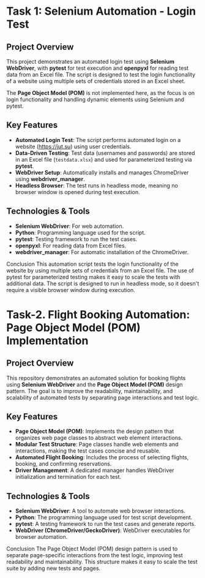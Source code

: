 # Task 1: Selenium Automation - Login Test

## Project Overview

This project demonstrates an automated login test using **Selenium WebDriver**, with **pytest** for test execution and **openpyxl** for reading test data from an Excel file. The script is designed to test the login functionality of a website using multiple sets of credentials stored in an Excel sheet.

The **Page Object Model (POM)** is not implemented here, as the focus is on login functionality and handling dynamic elements using Selenium and pytest.

## Key Features

- **Automated Login Test**: The script performs automated login on a website (https://jut.su) using user credentials.
- **Data-Driven Testing**: Test data (usernames and passwords) are stored in an Excel file (`testdata.xlsx`) and used for parameterized testing via **pytest**.
- **WebDriver Setup**: Automatically installs and manages ChromeDriver using **webdriver_manager**.
- **Headless Browser**: The test runs in headless mode, meaning no browser window is opened during test execution.

## Technologies & Tools

- **Selenium WebDriver**: For web automation.
- **Python**: Programming language used for the script.
- **pytest**: Testing framework to run the test cases.
- **openpyxl**: For reading data from Excel files.
- **webdriver_manager**: For automatic installation of the ChromeDriver.

Conclusion
This automation script tests the login functionality of the website by using multiple sets of credentials from an Excel file. The use of pytest for parameterized testing makes it easy to scale the tests with additional data. The script is designed to run in headless mode, so it doesn't require a visible browser window during execution.


# Task-2. Flight Booking Automation: Page Object Model (POM) Implementation

## Project Overview

This repository demonstrates an automated solution for booking flights using **Selenium WebDriver** and the **Page Object Model (POM)** design pattern. The goal is to improve the readability, maintainability, and scalability of automated tests by separating page interactions and test logic.

## Key Features

- **Page Object Model (POM)**: Implements the design pattern that organizes web page classes to abstract web element interactions.
- **Modular Test Structure**: Page classes handle web elements and interactions, making the test cases concise and reusable.
- **Automated Flight Booking**: Includes the process of selecting flights, booking, and confirming reservations.
- **Driver Management**: A dedicated manager handles WebDriver initialization and termination for each test.

## Technologies & Tools

- **Selenium WebDriver**: A tool to automate web browser interactions.
- **Python**: The programming language used for test script development.
- **pytest**: A testing framework to run the test cases and generate reports.
- **WebDriver (ChromeDriver/GeckoDriver)**: WebDriver executables for browser automation.

Conclusion
The Page Object Model (POM) design pattern is used to separate page-specific interactions from the test logic, improving test readability and maintainability. This structure makes it easy to scale the test suite by adding new tests and pages.

